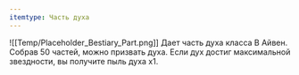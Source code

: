 ```yaml
---
itemtype: Часть духа
---
```

![[Temp/Placeholder_Bestiary_Part.png]]
Дает часть духа класса B Айвен. Собрав 50 частей, можно призвать духа. Если дух достиг максимальной звездности, вы получите пыль духа х1.
